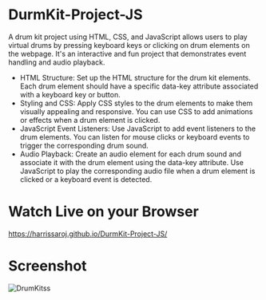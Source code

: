 # DurmKit-Project-JS
 A drum kit project using HTML, CSS, and JavaScript allows users to play virtual drums by pressing keyboard keys or clicking on drum elements on the webpage. It's an interactive and fun project that demonstrates event handling and audio playback.

- HTML Structure: Set up the HTML structure for the drum kit elements. Each drum element should have a specific data-key attribute associated with a keyboard key or button.
- Styling and CSS: Apply CSS styles to the drum elements to make them visually appealing and responsive. You can use CSS to add animations or effects when a drum element is clicked.
- JavaScript Event Listeners: Use JavaScript to add event listeners to the drum elements. You can listen for mouse clicks or keyboard events to trigger the corresponding drum sound.
- Audio Playback: Create an audio element for each drum sound and associate it with the drum element using the data-key attribute. Use JavaScript to play the corresponding audio file when a drum element is clicked or a keyboard event is detected.

# Watch Live on your Browser

https://harrissaroj.github.io/DurmKit-Project-JS/

# Screenshot

![DrumKitss](https://github.com/HarrisSaroj/DurmKit-Project-JS/assets/109414883/d11066b9-9ea4-4120-a542-eca3e06e6f58)


